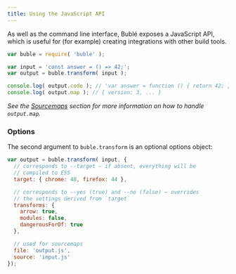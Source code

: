 ```yaml
---
title: Using the JavaScript API
---
```


As well as the command line interface, Bublé exposes a JavaScript API, which is useful for (for example) creating integrations with other build tools.

```js
var buble = require( 'buble' );

var input = 'const answer = () => 42;';
var output = buble.transform( input );

console.log( output.code ); // 'var answer = function () { return 42; };'
console.log( output.map ); // { version: 3, ... }
```

*See the [Sourcemaps](#sourcemaps) section for more information on how to handle `output.map`.*


### Options

The second argument to `buble.transform` is an optional options object:

```js
var output = buble.transform( input, {
  // corresponds to --target – if absent, everything will be
  // compiled to ES5
  target: { chrome: 48, firefox: 44 },

  // corresponds to --yes (true) and --no (false) – overrides
  // the settings derived from `target`
  transforms: {
    arrow: true,
    modules: false,
    dangerousForOf: true
  },

  // used for sourcemaps
  file: 'output.js',
  source: 'input.js'
});
```
